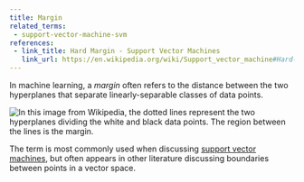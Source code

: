 ```yaml
---
title: Margin
related_terms:
 - support-vector-machine-svm
references:
 - link_title: Hard Margin - Support Vector Machines
   link_url: https://en.wikipedia.org/wiki/Support_vector_machine#Hard-margin
---
```

In machine learning, a *margin* often refers to the
distance between the two hyperplanes that separate linearly-separable classes of data points.

![In this [image from Wikipedia][1], the dotted lines represent the two hyperplanes dividing the white and black data points. The region between the lines is the margin.](/images/margin.png)

The term is most commonly used when discussing
[support vector machines][2], but often appears in
other literature discussing boundaries between points in a vector space.

[1]: https://en.wikipedia.org/wiki/Support_vector_machine#Hard-margin
[2]: /terms/support-vector-machine-svm/
